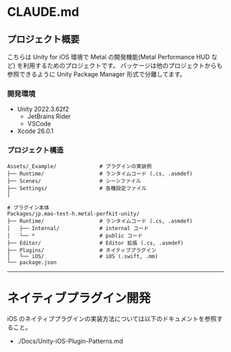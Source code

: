 # CLAUDE.md

## プロジェクト概要

こちらは Unity for iOS 環境で Metal の開発機能(Metal Performance HUD など) を利用するためのプロジェクトです。
パッケージは他のプロジェクトからも参照できるように Unity Package Manager 形式で分離してます。

### 開発環境

- Unity 2022.3.62f2
  - JetBrains Rider
  - VSCode
- Xcode 26.0.1

### プロジェクト構造

```
Assets/_Example/              # プラグインの実装例
├── Runtime/                  # ランタイムコード (.cs, .asmdef)
├── Scenes/                   # シーンファイル
├── Settings/                 # 各種設定ファイル
│

# プラグイン本体
Packages/jp.mao-test-h.metal-perfkit-unity/
├── Runtime/                  # ランタイムコード (.cs, .asmdef)
│   ├── Internal/             # internal コード
│   └── *                     # public コード
├── Editor/                   # Editor 拡張 (.cs, .asmdef)
├── Plugins/                  # ネイティブプラグイン
│   └── iOS/                  # iOS (.swift, .mm)
└── package.json
```

------------------------------

# ネイティブプラグイン開発

iOS のネイティブプラグインの実装方法については以下のドキュメントを参照すること。

- ./Docs/Unity-iOS-Plugin-Patterns.md
